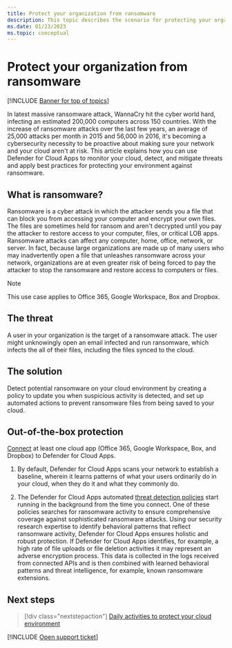 ```yaml
---
title: Protect your organization from ransomware
description: This topic describes the scenario for protecting your organization against threats in your cloud environment.
ms.date: 01/23/2023
ms.topic: conceptual
---
```

# Protect your organization from ransomware

[!INCLUDE [Banner for top of topics](includes/banner.md)]

In latest massive ransomware attack, WannaCry hit the cyber world hard, infecting an estimated 200,000 computers across 150 countries. With the increase of ransomware attacks over the last few years, an average of 25,000 attacks per month in 2015 and 56,000 in 2016, it's becoming a cybersecurity necessity to be proactive about making sure your network and your cloud aren't at risk. This article explains how you can use Defender for Cloud Apps to monitor your cloud, detect, and mitigate threats and apply best practices for protecting your environment against ransomware.

## What is ransomware?

Ransomware is a cyber attack in which the attacker sends you a file that can block you from accessing your computer and encrypt your own files. The files are sometimes held for ransom and aren't decrypted until you pay the attacker to restore access to your computer, files, or critical LOB apps. Ransomware attacks can affect any computer, home, office, network, or server. In fact, because large organizations are made up of many users who may inadvertently open a file that unleashes ransomware across your network, organizations are at even greater risk of being forced to pay the attacker to stop the ransomware and restore access to computers or files.

>[!NOTE]
> This use case applies to Office 365, Google Workspace, Box and Dropbox.

## The threat

A user in your organization is the target of a ransomware attack. The user might unknowingly open an email infected and run ransomware, which infects the all of their files, including the files synced to the cloud.

## The solution

Detect potential ransomware on your cloud environment by creating a policy to update you when suspicious activity is detected, and set up automated actions to prevent ransomware files from being saved to your cloud.

## Out-of-the-box protection

[Connect](enable-instant-visibility-protection-and-governance-actions-for-your-apps.md) at least one cloud app (Office 365, Google Workspace, Box, and Dropbox) to Defender for Cloud Apps.

1. By default, Defender for Cloud Apps scans your network to establish a baseline, wherein it learns patterns of what your users ordinarily do in your cloud, when they do it and what they commonly do.

2. The Defender for Cloud Apps automated [threat detection policies](anomaly-detection-policy.md) start running in the background from the time you connect. One of these policies searches for ransomware activity to ensure comprehensive coverage against sophisticated ransomware attacks. Using our security research expertise to identify behavioral patterns that reflect ransomware activity, Defender for Cloud Apps ensures holistic and robust protection. If Defender for Cloud Apps identifies, for example, a high rate of file uploads or file deletion activities it may represent an adverse encryption process. This data is collected in the logs received from connected APIs and is then combined with learned behavioral patterns and threat intelligence, for example, known ransomware extensions.

## Next steps

> [!div class="nextstepaction"]
> [Daily activities to protect your cloud environment](daily-activities-to-protect-your-cloud-environment.md)

[!INCLUDE [Open support ticket](includes/support.md)]
